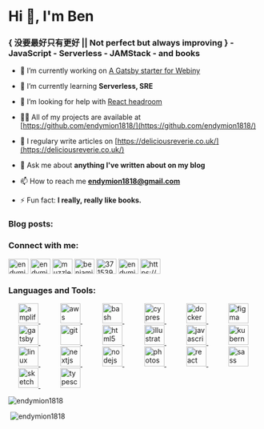 <h1>Hi 👋, I'm Ben</h1>
<h3>{ 没要最好只有更好 || Not perfect but always improving } - JavaScript - Serverless - JAMStack - and books</h3>

- 🔭 I’m currently working on [A Gatsby starter for Webiny](https://github.com/endymion1818/quantumleap-fe)

- 🌱 I’m currently learning **Serverless, SRE**

- 🤝 I’m looking for help with [React headroom](https://github.com/KyleAMathews/react-headroom/)

- 👨‍💻 All of my projects are available at [https://github.com/endymion1818/](https://github.com/endymion1818/)

- 📝 I regulary write articles on [https://deliciousreverie.co.uk/](https://deliciousreverie.co.uk/)

- 💬 Ask me about **anything I've written about on my blog**

- 📫 How to reach me **endymion1818@gmail.com**

- ⚡ Fun fact: **I really, really like books.**

### Blog posts:
<!-- BLOG-POST-LIST:START -->
<!-- BLOG-POST-LIST:END -->

<p> 
<h3>Connect with me:</h3>
<a href="https://codepen.io/endymion1818" target="blank"><img align="center" src="https://cdn.jsdelivr.net/npm/simple-icons@3.0.1/icons/codepen.svg" alt="endymion1818" height="30" width="40" /></a>
<a href="https://dev.to/endymion1818" target="blank"><img align="center" src="https://cdn.jsdelivr.net/npm/simple-icons@3.0.1/icons/dev-dot-to.svg" alt="endymion1818" height="30" width="40" /></a>
<a href="https://twitter.com/muzzlehatch_" target="blank"><img align="center" src="https://cdn.jsdelivr.net/npm/simple-icons@3.0.1/icons/twitter.svg" alt="muzzlehatch_" height="30" width="40" /></a>
<a href="https://linkedin.com/in/benjaminread1980" target="blank"><img align="center" src="https://cdn.jsdelivr.net/npm/simple-icons@3.0.1/icons/linkedin.svg" alt="benjaminread1980" height="30" width="40" /></a>
<a href="https://stackoverflow.com/users/3715390" target="blank"><img align="center" src="https://cdn.jsdelivr.net/npm/simple-icons@3.0.1/icons/stackoverflow.svg" alt="3715390" height="30" width="40" /></a>
<a href="https://codesandbox.com/endymion1818" target="blank"><img align="center" src="https://cdn.jsdelivr.net/npm/simple-icons@3.0.1/icons/codesandbox.svg" alt="endymion1818" height="30" width="40" /></a>
<a href="/https://deliciousreverie.co.uk/feed.xml" target="blank"><img align="center" src="https://cdn.jsdelivr.net/npm/simple-icons@3.0.1/icons/rss.svg" alt="https://deliciousreverie.co.uk/feed.xml" height="30" width="40" /></a>
</p>

<h3>Languages and Tools:</h3>
<p> <a style="padding:20px" href="https://aws.amazon.com/amplify/" target="_blank"> <img src="https://docs.amplify.aws/assets/logo-dark.svg" alt="amplify" width="40" height="40"/> </a> <a style="padding:20px" href="https://aws.amazon.com" target="_blank"> <img src="https://devicons.github.io/devicon/devicon.git/icons/amazonwebservices/amazonwebservices-original-wordmark.svg" alt="aws" width="40" height="40"/> </a> <a style="padding:20px" href="https://www.gnu.org/software/bash/" target="_blank"> <img src="https://www.vectorlogo.zone/logos/gnu_bash/gnu_bash-icon.svg" alt="bash" width="40" height="40"/> </a> <a style="padding:20px" href="https://www.cypress.io" target="_blank"> <img src="https://raw.githubusercontent.com/simple-icons/simple-icons/6e46ec1fc23b60c8fd0d2f2ff46db82e16dbd75f/icons/cypress.svg" alt="cypress" width="40" height="40"/> </a> <a style="padding:20px" href="https://www.docker.com/" target="_blank"> <img src="https://devicons.github.io/devicon/devicon.git/icons/docker/docker-original-wordmark.svg" alt="docker" width="40" height="40"/> </a> <a style="padding:20px" href="https://www.figma.com/" target="_blank"> <img src="https://www.vectorlogo.zone/logos/figma/figma-icon.svg" alt="figma" width="40" height="40"/> </a> <a style="padding:20px"  href="https://www.gatsbyjs.com/" target="_blank"> <img src="https://www.vectorlogo.zone/logos/gatsbyjs/gatsbyjs-icon.svg" alt="gatsby" width="40" height="40"/> </a> <a style="padding:20px" href="https://git-scm.com/" target="_blank"> <img src="https://www.vectorlogo.zone/logos/git-scm/git-scm-icon.svg" alt="git" width="40" height="40"/> </a> <a style="padding:20px"  href="https://www.w3.org/html/" target="_blank"> <img src="https://devicons.github.io/devicon/devicon.git/icons/html5/html5-original-wordmark.svg" alt="html5" width="40" height="40"/> </a> <a style="padding:20px" href="https://www.adobe.com/in/products/illustrator.html" target="_blank"> <img src="https://www.vectorlogo.zone/logos/adobe_illustrator/adobe_illustrator-icon.svg" alt="illustrator" width="40" height="40"/> </a> <a style="padding:20px" href="https://developer.mozilla.org/en-US/docs/Web/JavaScript" target="_blank"> <img src="https://devicons.github.io/devicon/devicon.git/icons/javascript/javascript-original.svg" alt="javascript" width="40" height="40"/> </a> <a style="padding:20px" href="https://kubernetes.io" target="_blank"> <img src="https://www.vectorlogo.zone/logos/kubernetes/kubernetes-icon.svg" alt="kubernetes" width="40" height="40"/> </a> <a style="padding:20px" href="https://www.linux.org/" target="_blank"> <img src="https://devicons.github.io/devicon/devicon.git/icons/linux/linux-original.svg" alt="linux" width="40" height="40"/> </a> <a style="padding:20px"  href="https://nextjs.org/" target="_blank"> <img src="https://cdn.worldvectorlogo.com/logos/nextjs-3.svg" alt="nextjs" width="40" height="40"/> </a> <a style="padding:20px" href="https://nodejs.org" target="_blank"> <img src="https://devicons.github.io/devicon/devicon.git/icons/nodejs/nodejs-original-wordmark.svg" alt="nodejs" width="40" height="40"/> </a> <a style="padding:20px" href="https://www.photoshop.com/en" target="_blank"> <img src="https://devicons.github.io/devicon/devicon.git/icons/photoshop/photoshop-plain.svg" alt="photoshop" width="40" height="40"/> </a> <a style="padding:20px"  href="https://reactjs.org/" target="_blank"> <img src="https://devicons.github.io/devicon/devicon.git/icons/react/react-original-wordmark.svg" alt="react" width="40" height="40"/> </a> <a style="padding:20px" href="https://sass-lang.com" target="_blank"> <img src="https://devicons.github.io/devicon/devicon.git/icons/sass/sass-original.svg" alt="sass" width="40" height="40"/> </a> <a style="padding:20px" href="https://www.sketch.com/" target="_blank"> <img src="https://www.vectorlogo.zone/logos/sketchapp/sketchapp-icon.svg" alt="sketch" width="40" height="40"/> </a> <a style="padding:20px" href="https://www.typescriptlang.org/" target="_blank"> <img src="https://devicons.github.io/devicon/devicon.git/icons/typescript/typescript-original.svg" alt="typescript" width="40" height="40"/> </a> </p>

<p><img src="https://github-readme-stats.vercel.app/api/top-langs/?username=endymion1818&layout=compact" alt="endymion1818" /></p>

<p>&nbsp;<img src="https://github-readme-stats.vercel.app/api?username=endymion1818&show_icons=true" alt="endymion1818" /></p>
